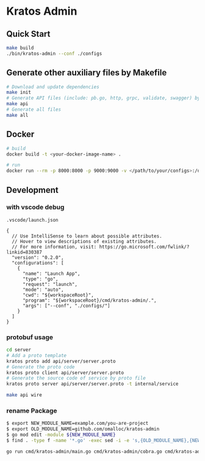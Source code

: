 # Kratos Admin

## Quick Start

```bash
make build
./bin/kratos-admin --conf ./configs
```

## Generate other auxiliary files by Makefile

```bash
# Download and update dependencies
make init
# Generate API files (include: pb.go, http, grpc, validate, swagger) by proto file
make api
# Generate all files
make all
```

## Docker

```bash
# build
docker build -t <your-docker-image-name> .

# run
docker run --rm -p 8000:8000 -p 9000:9000 -v </path/to/your/configs>:/data/conf <your-docker-image-name>
```

## Development

### with vscode debug

`.vscode/launch.json`

```jsonc
{
  // Use IntelliSense to learn about possible attributes.
  // Hover to view descriptions of existing attributes.
  // For more information, visit: https://go.microsoft.com/fwlink/?linkid=830387
  "version": "0.2.0",
  "configurations": [
    {
      "name": "Launch App",
      "type": "go",
      "request": "launch",
      "mode": "auto",
      "cwd": "${workspaceRoot}",
      "program": "${workspaceRoot}/cmd/kratos-admin/.",
      "args": ["--conf", "./configs/"]
    }
  ]
}
```

### protobuf usage

```bash
cd server
# Add a proto template
kratos proto add api/server/server.proto
# Generate the proto code
kratos proto client api/server/server.proto
# Generate the source code of service by proto file
kratos proto server api/server/server.proto -t internal/service

make api wire
```

### rename Package

```bash
$ export NEW_MODULE_NAME=example.com/you-are-project
$ export OLD_MODULE_NAME=github.com/omalloc/kratos-admin
$ go mod edit -module ${NEW_MODULE_NAME}
$ find . -type f -name '*.go' -exec sed -i -e 's,{OLD_MODULE_NAME},{NEW_MODULE_NAME},g' {};

go run cmd/kratos-admin/main.go cmd/kratos-admin/cobra.go cmd/kratos-admin/wire_gen.go --conf ./configs
```
